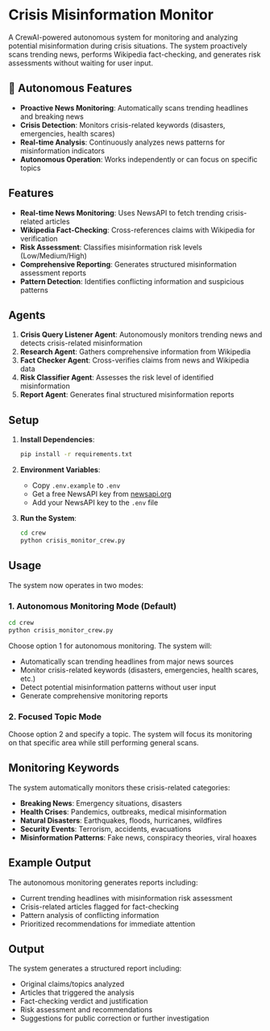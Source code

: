 # Crisis Misinformation Monitor

A CrewAI-powered autonomous system for monitoring and analyzing potential misinformation during crisis situations. The system proactively scans trending news, performs Wikipedia fact-checking, and generates risk assessments without waiting for user input.

## 🤖 Autonomous Features

- **Proactive News Monitoring**: Automatically scans trending headlines and breaking news
- **Crisis Detection**: Monitors crisis-related keywords (disasters, emergencies, health scares)
- **Real-time Analysis**: Continuously analyzes news patterns for misinformation indicators
- **Autonomous Operation**: Works independently or can focus on specific topics

## Features

- **Real-time News Monitoring**: Uses NewsAPI to fetch trending crisis-related articles
- **Wikipedia Fact-Checking**: Cross-references claims with Wikipedia for verification
- **Risk Assessment**: Classifies misinformation risk levels (Low/Medium/High)
- **Comprehensive Reporting**: Generates structured misinformation assessment reports
- **Pattern Detection**: Identifies conflicting information and suspicious patterns

## Agents

1. **Crisis Query Listener Agent**: Autonomously monitors trending news and detects crisis-related misinformation
2. **Research Agent**: Gathers comprehensive information from Wikipedia
3. **Fact Checker Agent**: Cross-verifies claims from news and Wikipedia data
4. **Risk Classifier Agent**: Assesses the risk level of identified misinformation
5. **Report Agent**: Generates final structured misinformation reports

## Setup

1. **Install Dependencies**:
   ```bash
   pip install -r requirements.txt
   ```

2. **Environment Variables**:
   - Copy `.env.example` to `.env`
   - Get a free NewsAPI key from [newsapi.org](https://newsapi.org/)
   - Add your NewsAPI key to the `.env` file

3. **Run the System**:
   ```bash
   cd crew
   python crisis_monitor_crew.py
   ```

## Usage

The system now operates in two modes:

### 1. Autonomous Monitoring Mode (Default)
```bash
cd crew
python crisis_monitor_crew.py
```
Choose option 1 for autonomous monitoring. The system will:
- Automatically scan trending headlines from major news sources
- Monitor crisis-related keywords (disasters, emergencies, health scares, etc.)
- Detect potential misinformation patterns without user input
- Generate comprehensive monitoring reports

### 2. Focused Topic Mode
Choose option 2 and specify a topic. The system will focus its monitoring on that specific area while still performing general scans.

## Monitoring Keywords

The system automatically monitors these crisis-related categories:
- **Breaking News**: Emergency situations, disasters
- **Health Crises**: Pandemics, outbreaks, medical misinformation
- **Natural Disasters**: Earthquakes, floods, hurricanes, wildfires
- **Security Events**: Terrorism, accidents, evacuations
- **Misinformation Patterns**: Fake news, conspiracy theories, viral hoaxes

## Example Output

The autonomous monitoring generates reports including:
- Current trending headlines with misinformation risk assessment
- Crisis-related articles flagged for fact-checking
- Pattern analysis of conflicting information
- Prioritized recommendations for immediate attention

## Output

The system generates a structured report including:
- Original claims/topics analyzed
- Articles that triggered the analysis
- Fact-checking verdict and justification
- Risk assessment and recommendations
- Suggestions for public correction or further investigation
